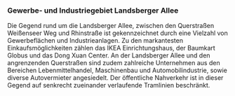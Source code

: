 ### Gewerbe- und Industriegebiet Landsberger Allee

Die Gegend rund um die Landsberger Allee, zwischen den Querstraßen Weißenseer Weg und Rhinstraße ist gekennzeichnet durch eine Vielzahl
 von Gewerbeflächen und Industrieanlagen. Zu den markantesten Einkaufsmöglichkeiten zählen das 
 <span class="marker-label" id="marker-label-landsberger-allee">IKEA Einrichtungshaus</span>, der Baumkart Globus
  und das Dong Xuan Center. An der Landsberger Allee und den angrenzenden Querstraßen sind zudem zahlreiche Unternehmen
   aus den Bereichen Lebenmittelhandel, Maschinenbau und Automobilindustrie, sowie diverse Autovermieter angesiedelt. 
   Der öffentliche Nahverkehr ist in dieser Gegend auf senkrecht zueinander verlaufende Tramlinien beschränkt. 

